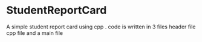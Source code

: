 # StudentReportCard
A simple student report card using cpp . code is written in 3 files header file cpp file and a main file
